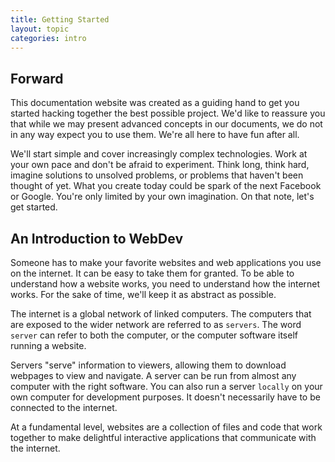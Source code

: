 ```yaml
---
title: Getting Started
layout: topic
categories: intro
---
```


## Forward

This documentation website was created as a guiding hand to get you started hacking together the best possible project.
We'd like to reassure you that while we may present advanced concepts in our documents, we do not in any way expect
you to use them. We're all here to have fun after all.

We'll start simple and cover increasingly complex technologies. Work at your own pace and don't be afraid to experiment.
Think long, think hard, imagine solutions to unsolved problems, or problems that haven't been thought of yet.
What you create today could be spark of the next Facebook or Google. You're only limited by your own imagination.
On that note, let's get started.

## An Introduction to WebDev

Someone has to make your favorite websites and web applications you use on the internet. 
It can be easy to take them for granted. To be able to understand how a website works, 
you need to understand how the internet works.
For the sake of time, we'll keep it as abstract as possible.

The internet is a global network of linked computers. The computers that are exposed to the wider network are referred to
as `servers`. The word `server` can refer to both the computer, or the computer software itself running a website.

Servers "serve" information to viewers, allowing them to download webpages to view and navigate. A server can be run from almost any computer with the right software. You can also run a server `locally` on your own computer for development purposes. It doesn't necessarily have to be connected to the internet.

At a fundamental level, websites are a collection of files and code that work together to make delightful interactive applications that communicate with the internet.